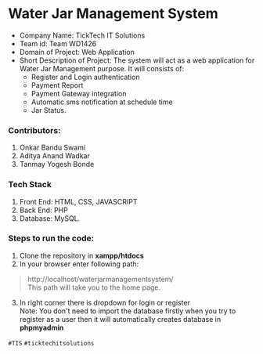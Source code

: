 # Water Jar Management System

- Company Name: TickTech IT Solutions
- Team id: Team WD1426
- Domain of Project: Web Application
- Short Description of Project: The system will act as a web application for Water Jar Management purpose. It will consists of:
  - Register and Login authentication
  - Payment Report
  - Payment Gateway integration
  - Automatic sms notification at schedule time
  - Jar Status.

### Contributors:
1. Onkar Bandu Swami
2. Aditya Anand Wadkar
3. Tanmay Yogesh Bonde

### Tech Stack
1. Front End: HTML, CSS, JAVASCRIPT
2. Back End: PHP
3. Database: MySQL.

### Steps to run the code:
1. Clone the repository in **xampp/htdocs**
2. In your browser enter following path:
> http://localhost/waterjarmanagementsystem/ <br>
This path will take you to the home page.
3. In right corner there is dropdown for login or register <br>
Note: You don't need to import the database firstly when you try to register as a user then it will automatically creates database in **phpmyadmin**

`#TIS`
`#ticktechitsolutions`
